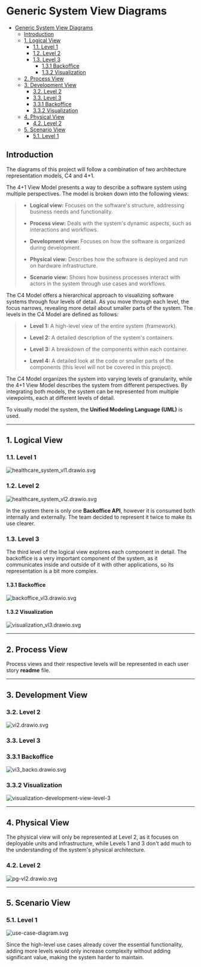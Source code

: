 # Generic System View Diagrams

<!-- TOC -->
- [Generic System View Diagrams](#generic-system-view-diagrams)
  - [Introduction](#introduction)
  - [1. Logical View](#1-logical-view)
    - [1.1. Level 1](#11-level-1)
    - [1.2. Level 2](#12-level-2)
    - [1.3. Level 3](#13-level-3)
      - [1.3.1 Backoffice](#131-backoffice)
      - [1.3.2 Visualization](#132-visualization)
  - [2. Process View](#2-process-view)
  - [3. Development View](#3-development-view)
    - [3.2. Level 2](#32-level-2)
    - [3.3. Level 3](#33-level-3)
    - [3.3.1 Backoffice](#331-backoffice)
    - [3.3.2 Visualization](#332-visualization)
  - [4. Physical View](#4-physical-view)
    - [4.2. Level 2](#42-level-2)
  - [5. Scenario View](#5-scenario-view)
    - [5.1. Level 1](#51-level-1)
<!-- TOC -->


## Introduction

The diagrams of this project will follow a combination of two architecture representation models, C4 and 4+1.

The 4+1 View Model presents a way to describe a software system using multiple perspectives. The model is broken down into the following views:

> * **Logical view:** Focuses on the software's structure, addressing business needs and functionality.
> 
> 
> * **Process view:** Deals with the system's dynamic aspects, such as interactions and workflows.
> 
> 
> * **Development view:** Focuses on how the software is organized during development.
> 
> 
> * **Physical view:** Describes how the software is deployed and run on hardware infrastructure.
> 
> 
> * **Scenario view:** Shows how business processes interact with actors in the system through use cases and workflows. 


The C4 Model offers a hierarchical approach to visualizing software systems through four levels of detail. As you move 
through each level, the focus narrows, revealing more detail about smaller parts of the system. The levels in the C4 Model
are defined as follows:

> * **Level 1:** A high-level view of the entire system (framework).
>
> 
> * **Level 2:** A detailed description of the system's containers.
> 
> 
> * **Level 3:** A breakdown of the components within each container.
> 
> 
> * **Level 4:** A detailed look at the code or smaller parts of the components (this level will not be covered in this project).


The C4 Model organizes the system into varying levels of granularity, while the 4+1 View Model describes the system from
different perspectives. By integrating both models, the system can be represented from multiple viewpoints, each at different
levels of detail.

To visually model the system, the **Unified Modeling Language (UML)** is used.

---

## 1. Logical View

### 1.1. Level 1

![healthcare_system_vl1.drawio.svg](logical-view/healthcare_system_vl1.svg)

### 1.2. Level 2

![healthcare_system_vl2.drawio.svg](logical-view/healthcare_system_vl2.svg)

In the system there is only one **Backoffice API**, however it is consumed both internally and externally. The team decided
to represent it twice to make its use clearer.

### 1.3. Level 3

The third level of the logical view explores each component in detail. The backoffice is a very important component of the
system, as it communicates inside and outside of it with other applications, so its representation is a bit more complex.

#### 1.3.1 Backoffice

![backoffice_vl3.drawio.svg](logical-view/backoffice_vl3.svg)

#### 1.3.2 Visualization

![visualization_vl3.drawio.svg](logical-view/visualization_vl3.svg)

---

## 2. Process View

Process views and their respective levels will be represented in each user story **readme** file.

---

## 3. Development View

### 3.2. Level 2

![vi2.drawio.svg](development-view/development-view-level-2.svg)

### 3.3. Level 3

### 3.3.1 Backoffice

![vi3_backo.drawio.svg](development-view/developement-view-level-3.svg)

### 3.3.2 Visualization

![visualization-development-view-level-3](development-view/developement-view-visualization-level-3.svg)

---

## 4. Physical View

The physical view will only be represented at Level 2, as it focuses on deployable units and infrastructure, while 
Levels 1 and 3 don't add much to the understanding of the system's physical architecture.

### 4.2. Level 2

![pg-vl2.drawio.svg](physical-view/physical-vl2.svg)

---

## 5. Scenario View

### 5.1. Level 1

![use-case-diagram.svg](scenario-view/use-case-diagram.svg)

Since the high-level use cases already cover the essential functionality, adding more levels would only increase complexity
without adding significant value, making the system harder to maintain. 